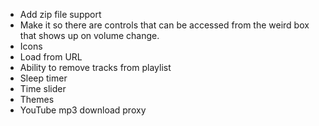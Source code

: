 - Add zip file support
- Make it so there are controls that can be accessed from the weird box that shows up on volume change.
- Icons
- Load from URL
- Ability to remove tracks from playlist
- Sleep timer
- Time slider
- Themes
- YouTube mp3 download proxy